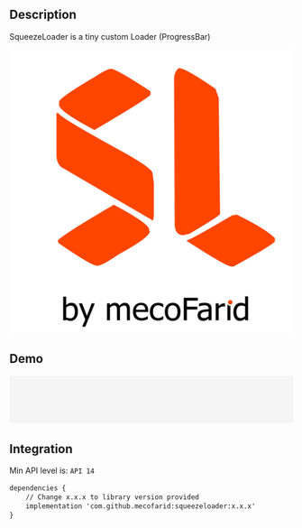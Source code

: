 ## Description
SqueezeLoader is a tiny custom Loader (ProgressBar) 

![alt Library Logo](https://raw.githubusercontent.com/mecoFarid/SqueezeLoader/master/extra_media/library_logo.jpg)

## Demo
![alt SqueezeLoader demo gif](https://raw.githubusercontent.com/mecoFarid/SqueezeLoader/master/extra_media/squeezeloader.gif)

## Integration
Min API level is: `API 14`

```
dependencies {
    // Change x.x.x to library version provided
    implementation 'com.github.mecofarid:squeezeloader:x.x.x'
}
```

